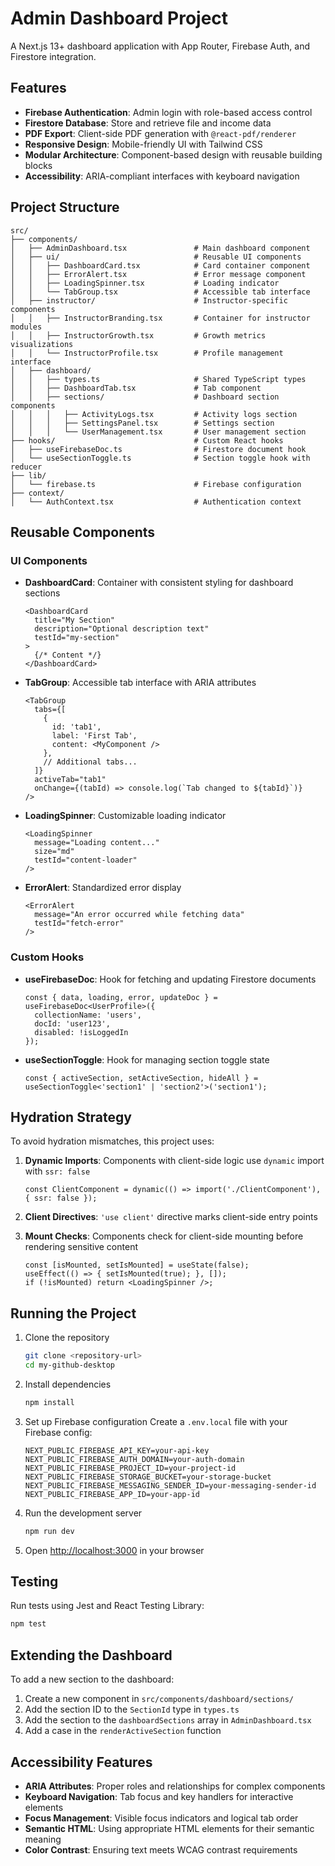 # Admin Dashboard Project

A Next.js 13+ dashboard application with App Router, Firebase Auth, and Firestore integration.

## Features

- **Firebase Authentication**: Admin login with role-based access control
- **Firestore Database**: Store and retrieve file and income data
- **PDF Export**: Client-side PDF generation with `@react-pdf/renderer`
- **Responsive Design**: Mobile-friendly UI with Tailwind CSS
- **Modular Architecture**: Component-based design with reusable building blocks
- **Accessibility**: ARIA-compliant interfaces with keyboard navigation

## Project Structure

```
src/
├── components/
│   ├── AdminDashboard.tsx               # Main dashboard component
│   ├── ui/                              # Reusable UI components
│   │   ├── DashboardCard.tsx            # Card container component
│   │   ├── ErrorAlert.tsx               # Error message component
│   │   ├── LoadingSpinner.tsx           # Loading indicator
│   │   └── TabGroup.tsx                 # Accessible tab interface
│   ├── instructor/                      # Instructor-specific components
│   │   ├── InstructorBranding.tsx       # Container for instructor modules
│   │   ├── InstructorGrowth.tsx         # Growth metrics visualizations 
│   │   └── InstructorProfile.tsx        # Profile management interface
│   ├── dashboard/
│   │   ├── types.ts                     # Shared TypeScript types
│   │   ├── DashboardTab.tsx             # Tab component
│   │   ├── sections/                    # Dashboard section components
│   │   │   ├── ActivityLogs.tsx         # Activity logs section
│   │   │   ├── SettingsPanel.tsx        # Settings section
│   │   │   └── UserManagement.tsx       # User management section
├── hooks/                               # Custom React hooks
│   ├── useFirebaseDoc.ts                # Firestore document hook
│   └── useSectionToggle.ts              # Section toggle hook with reducer
├── lib/
│   └── firebase.ts                      # Firebase configuration
├── context/
│   └── AuthContext.tsx                  # Authentication context
```

## Reusable Components

### UI Components

- **DashboardCard**: Container with consistent styling for dashboard sections
  ```tsx
  <DashboardCard 
    title="My Section" 
    description="Optional description text"
    testId="my-section"
  >
    {/* Content */}
  </DashboardCard>
  ```

- **TabGroup**: Accessible tab interface with ARIA attributes
  ```tsx
  <TabGroup 
    tabs={[
      { 
        id: 'tab1', 
        label: 'First Tab', 
        content: <MyComponent /> 
      },
      // Additional tabs...
    ]} 
    activeTab="tab1"
    onChange={(tabId) => console.log(`Tab changed to ${tabId}`)}
  />
  ```

- **LoadingSpinner**: Customizable loading indicator
  ```tsx
  <LoadingSpinner 
    message="Loading content..." 
    size="md" 
    testId="content-loader"
  />
  ```

- **ErrorAlert**: Standardized error display
  ```tsx
  <ErrorAlert 
    message="An error occurred while fetching data" 
    testId="fetch-error"
  />
  ```

### Custom Hooks

- **useFirebaseDoc**: Hook for fetching and updating Firestore documents
  ```tsx
  const { data, loading, error, updateDoc } = useFirebaseDoc<UserProfile>({
    collectionName: 'users',
    docId: 'user123',
    disabled: !isLoggedIn
  });
  ```

- **useSectionToggle**: Hook for managing section toggle state
  ```tsx
  const { activeSection, setActiveSection, hideAll } = useSectionToggle<'section1' | 'section2'>('section1');
  ```

## Hydration Strategy

To avoid hydration mismatches, this project uses:

1. **Dynamic Imports**: Components with client-side logic use `dynamic` import with `ssr: false`
   ```tsx
   const ClientComponent = dynamic(() => import('./ClientComponent'), { ssr: false });
   ```

2. **Client Directives**: `'use client'` directive marks client-side entry points

3. **Mount Checks**: Components check for client-side mounting before rendering sensitive content
   ```tsx
   const [isMounted, setIsMounted] = useState(false);
   useEffect(() => { setIsMounted(true); }, []);
   if (!isMounted) return <LoadingSpinner />;
   ```

## Running the Project

1. Clone the repository
   ```bash
   git clone <repository-url>
   cd my-github-desktop
   ```

2. Install dependencies
   ```bash
   npm install
   ```

3. Set up Firebase configuration
   Create a `.env.local` file with your Firebase config:
   ```
   NEXT_PUBLIC_FIREBASE_API_KEY=your-api-key
   NEXT_PUBLIC_FIREBASE_AUTH_DOMAIN=your-auth-domain
   NEXT_PUBLIC_FIREBASE_PROJECT_ID=your-project-id
   NEXT_PUBLIC_FIREBASE_STORAGE_BUCKET=your-storage-bucket
   NEXT_PUBLIC_FIREBASE_MESSAGING_SENDER_ID=your-messaging-sender-id
   NEXT_PUBLIC_FIREBASE_APP_ID=your-app-id
   ```

4. Run the development server
   ```bash
   npm run dev
   ```

5. Open [http://localhost:3000](http://localhost:3000) in your browser

## Testing

Run tests using Jest and React Testing Library:

```bash
npm test
```

## Extending the Dashboard

To add a new section to the dashboard:

1. Create a new component in `src/components/dashboard/sections/`
2. Add the section ID to the `SectionId` type in `types.ts`
3. Add the section to the `dashboardSections` array in `AdminDashboard.tsx`
4. Add a case in the `renderActiveSection` function

## Accessibility Features

- **ARIA Attributes**: Proper roles and relationships for complex components
- **Keyboard Navigation**: Tab focus and key handlers for interactive elements
- **Focus Management**: Visible focus indicators and logical tab order
- **Semantic HTML**: Using appropriate HTML elements for their semantic meaning
- **Color Contrast**: Ensuring text meets WCAG contrast requirements
